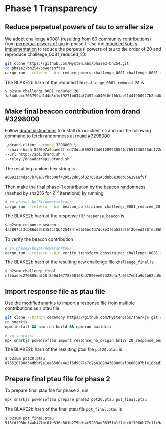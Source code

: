 # Phase 1 Transparency

## Reduce perpetual powers of tau to smaller size
We adopt [challenge #0081](https://pse-trusted-setup-ppot.s3.eu-central-1.amazonaws.com/challenge_0081) (resulting from 80 community contributions) from [perpetual powers of tau](https://github.com/privacy-scaling-explorations/perpetualpowersoftau/tree/master/0080_carter_response) in phase 1.
Use the [modified Kobi's implementation](https://github.com/MystenLabs/phase2-bn254) to reduce the perpetual powers of tau to the order of 20 and reproduce challenge_0081_reduced_20:
```bash
git clone https://github.com/MystenLabs/phase2-bn254.git
cd phase2-bn254/powersoftau
cargo run --release --bin reduce_powers challenge_0081 challenge_0081_reduced_20 28 20 256
```
The BLAKE2b hash of the reduced file `challenge_0081_reduced_20` is
```bash
$ b2sum challenge_0081_reduced_20 
1a54dbbcc7037994d1d4d5c1df9271b034457492ba840f8e70b1ae91441900927b2e40849b2c6f2146d15f934c9bb10da2f1adc6e8b506d46e07ec2ddb714188  challenge_0081_reduced_20
```

## Make final beacon contribution from drand #3298000
Follow [drand instructions](https://drand.love/developer/drand-client/#installation) to install drand-client cli and run the following command to fetch randomness at round #3298000
```bash
./drand-client --round 3298000 \
--chain-hash 8990e7a9aaed2ffed73dbd7092123d6f289930540d7651336225dc172e51b2ce \
--url http://api.drand.sh \
--relay /dnsaddr/api.drand.sh
```
The resulting random hex string is
```bash
e60921c4dac7b78e57fbc308f429b22d056f027058143d8b6e30dd6b629aaf9f
```
Then make the final phase-1 contribution by the beacon randomness (hashed by sha256 for $2^{10}$ iterations) by running
```bash
# in phase2-bn254/powersoftau/
cargo run --release --bin beacon_constrained challenge_0081_reduced_20 response_beacon 20 256 e60921c4dac7b78e57fbc308f429b22d056f027058143d8b6e30dd6b629aaf9f 10
```
The BLAKE2b hash of the response file `response_beacon` is
```bash
$ b2sum response_beacon 
4a2897cf3cb86d63a8454cf5b425474fe6b06bc4d7dc8e3f6a532b76f2beed276fec8650d1f00104921459bb52667a77d41cd972877f19e39f51a2bde85f1260  response_beacon
```
To verify the beacon contribution
```bash
# in phase2-bn254/powersoftau/
cargo run --release --bin verify_transform_constrained challenge_0081_reduced_20 response_beacon challenge_final 20 256
```
The BLAKE2b hash of the resulting new challenge file `challenge_final` is
```bash
$ b2sum challenge_final 
cf3badec270805da628f8e9d16778358168ed7896ee07322e4c7a9637eb1a9d2b62cd5c0ca49ec034d1e86f02fe92df462b9e3bb82fc35502dd3c99e2e018f58  challenge_final
```

## Import response file as ptau file
Use the [modified snarkjs](https://github.com/MystenLabs/snarkjs/tree/ceremony) to import a response file from multiple contributions as a ptau file
```bash
git clone --branch ceremony https://github.com/MystenLabs/snarkjs.git snarkjs
cd snarkjs
npm install && npm run build && npm run buildcli

# in snarkjs/
npx snarkjs powersoftau import response_no_origin bn128 20 response_beacon pot20.ptau
```
The BLAKE2b hash of the resulting ptau file `pot20.ptau` is
```bash
$ b2sum pot20.ptau 
876520138d34dbbf2a1ea65d0e4e2f6d9877e7c2b418904360800af0e06807bfe18ded329d1667d8c495f7f2bbb5235d8e18c4deee3ab8c6c950d3ef25468a6c  pot20.ptau
```

## Prepare final ptau file for phase 2
To prepare final ptau file for phase 2, run
```bash
npx snarkjs powersoftau prepare phase2 pot20.ptau pot_final.ptau
```
The BLAKE2b hash of the final ptau file `pot_final.ptau` is
```bash
$ b2sum pot_final.ptau 
516fdf98bef4ab474bf01e336c801b275bdb4c5209ad06351b1f1ebc6f7060b77c11c9adaf861a776e77c2eff9f22cb4dae29fcab12f97489a9f049339904b3c  pot_final.ptau
```